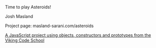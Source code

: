 Time to play Asteroids!

Josh Masland

Project page: masland-sarani.com/asteroids

[A JavaScript project using objects, constructors and prototypes from the Viking Code School](http://www.vikingcodeschool.com)
